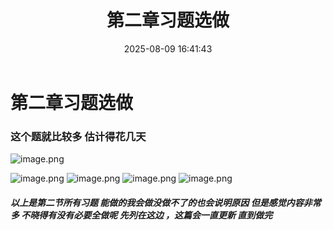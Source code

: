 ﻿---
title: 第二章习题选做
date: 2025-08-09 16:41:43
tags:
  - 数字图像处理
categories:
  - 数字图像处理
  - 数字图像基础
  - 第二章习题选做
cover: http://img.upoorcake.cn/upoorcake/202508091706283.JPG
description:
---

# 第二章习题选做  

### 这个题就比较多 估计得花几天 

![image.png](http://img.upoorcake.cn/upoorcake/202508091659309.png)

![image.png](http://img.upoorcake.cn/upoorcake/202508091659601.png)
![image.png](http://img.upoorcake.cn/upoorcake/202508091700765.png)
![image.png](http://img.upoorcake.cn/upoorcake/202508091700030.png)
![image.png](http://img.upoorcake.cn/upoorcake/202508091701013.png)
##### 以上是第二节所有习题 能做的我会做没做不了的也会说明原因 但是感觉内容非常多 不晓得有没有必要全做呢  先列在这边 ，这篇会一直更新 直到做完



